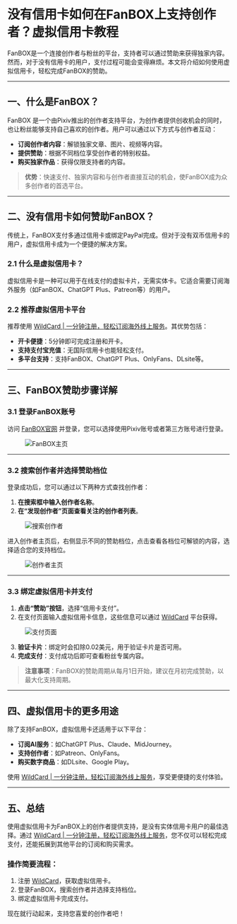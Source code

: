 # 没有信用卡如何在FanBOX上支持创作者？虚拟信用卡教程

FanBOX是一个连接创作者与粉丝的平台，支持者可以通过赞助来获得独家内容。然而，对于没有信用卡的用户，支付过程可能会变得麻烦。本文将介绍如何使用虚拟信用卡，轻松完成FanBOX的赞助。

---

## 一、什么是FanBOX？

FanBOX 是一个由Pixiv推出的创作者支持平台，为创作者提供创收机会的同时，也让粉丝能够支持自己喜欢的创作者。用户可以通过以下方式与创作者互动：
- **订阅创作者内容**：解锁独家文章、图片、视频等内容。
- **提供赞助**：根据不同档位享受创作者的特别权益。
- **购买独家作品**：获得仅限支持者的内容。

> **优势**：快速支付、独家内容和与创作者直接互动的机会，使FanBOX成为众多创作者的首选平台。

---

## 二、没有信用卡如何赞助FanBOX？

传统上，FanBOX支付多通过信用卡或绑定PayPal完成。但对于没有双币信用卡的用户，虚拟信用卡成为一个便捷的解决方案。

### 2.1 什么是虚拟信用卡？
虚拟信用卡是一种可以用于在线支付的虚拟卡片，无需实体卡。它适合需要订阅海外服务（如FanBOX、ChatGPT Plus、Patreon等）的用户。

### 2.2 推荐虚拟信用卡平台
推荐使用 [WildCard | 一分钟注册，轻松订阅海外线上服务](https://bit.ly/bewildcard)。其优势包括：
- **开卡便捷**：5分钟即可完成注册和开卡。
- **支持支付宝充值**：无国际信用卡也能轻松支付。
- **多平台支持**：支持FanBOX、ChatGPT Plus、OnlyFans、DLsite等。

---

## 三、FanBOX赞助步骤详解

### 3.1 登录FanBOX账号

访问 [FanBOX官网](https://www.pixiv.net/fanbox/) 并登录，您可以选择使用Pixiv账号或者第三方账号进行登录。

<figure>
<img src="https://files.mdnice.com/user/57216/a6cf0b49-1764-42e9-bb9c-a8329bb1f79a.png" alt="FanBOX主页">
</figure>

---

### 3.2 搜索创作者并选择赞助档位

登录成功后，您可以通过以下两种方式查找创作者：
1. **在搜索框中输入创作者名称**。
2. **在“发现创作者”页面查看关注的创作者列表**。

<figure>
<img src="https://files.mdnice.com/user/57216/ec6a7db1-a101-4165-bf92-83b620109385.png" alt="搜索创作者">
</figure>

进入创作者主页后，右侧显示不同的赞助档位，点击查看各档位可解锁的内容，选择适合您的支持档位。

<figure>
<img src="https://files.mdnice.com/user/57216/e21a009c-90c9-44c2-80d9-62e64d42d899.png" alt="创作者主页">
</figure>

---

### 3.3 绑定虚拟信用卡并支付

1. **点击“赞助”按钮**，选择“信用卡支付”。
2. 在支付页面输入虚拟信用卡信息，这些信息可以通过 [WildCard](https://bit.ly/bewildcard) 平台获得。

<figure>
<img src="https://files.mdnice.com/user/57216/64903c9e-a24a-4708-8352-ee36c35de2da.png" alt="支付页面">
</figure>

3. **验证卡片**：绑定时会扣除0.02美元，用于验证卡片是否可用。
4. **完成支付**：支付成功后即可查看粉丝专属内容。

> **注意事项**：FanBOX的赞助周期从每月1日开始，建议在月初完成赞助，以最大化支持周期。

---

## 四、虚拟信用卡的更多用途

除了支持FanBOX，虚拟信用卡还适用于以下平台：
- **订阅AI服务**：如ChatGPT Plus、Claude、MidJourney。
- **支持创作者**：如Patreon、OnlyFans。
- **购买数字商品**：如DLsite、Google Play。

使用 [WildCard | 一分钟注册，轻松订阅海外线上服务](https://bit.ly/bewildcard)，享受更便捷的支付体验。

---

## 五、总结

使用虚拟信用卡为FanBOX上的创作者提供支持，是没有实体信用卡用户的最佳选择。通过 [WildCard | 一分钟注册，轻松订阅海外线上服务](https://bit.ly/bewildcard)，您不仅可以轻松完成支付，还能拓展到其他平台的订阅和购买需求。

### 操作简要流程：
1. 注册 [WildCard](https://bit.ly/bewildcard)，获取虚拟信用卡。
2. 登录FanBOX，搜索创作者并选择支持档位。
3. 绑定虚拟信用卡完成支付。

现在就行动起来，支持您喜爱的创作者吧！
